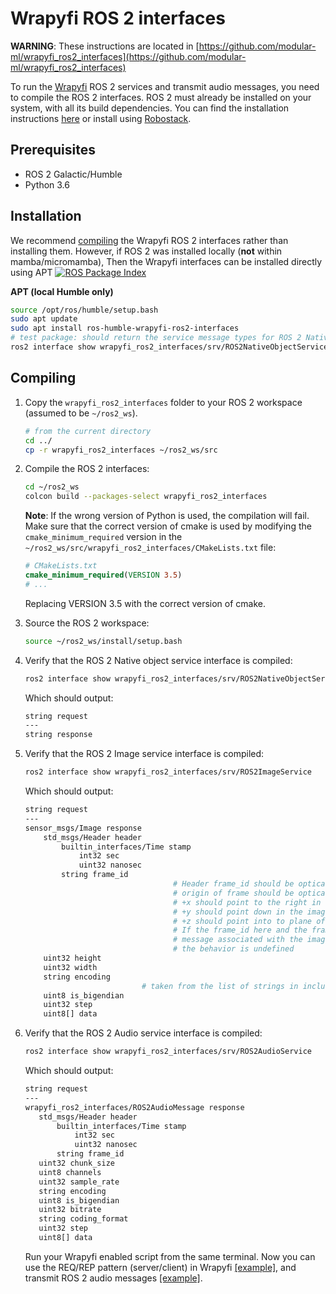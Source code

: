 # Wrapyfi ROS 2 interfaces

**WARNING**: These instructions are located in 
[https://github.com/modular-ml/wrapyfi_ros2_interfaces](https://github.com/modular-ml/wrapyfi_ros2_interfaces)

To run the [Wrapyfi](https://github.com/fabawi/wrapyfi) ROS 2 services and transmit audio messages, you need to compile the ROS 2 interfaces. 
ROS 2 must already be installed on your system, with all its build dependencies. 
You can find the installation instructions [here](https://docs.ros.org/en/humble/Installation.html) 
or install using [Robostack](https://robostack.github.io/GettingStarted.html).

## Prerequisites

- ROS 2 Galactic/Humble
- Python 3.6

## Installation

We recommend [compiling](#compiling) the Wrapyfi ROS 2 interfaces rather than installing them. However, if ROS 2 was installed locally (**not** within mamba/micromamba), 
Then the Wrapyfi interfaces can be installed directly using APT [![ROS Package Index](https://img.shields.io/ros/v/humble/wrapyfi_ros2_interfaces)](https://index.ros.org/p/wrapyfi_ros2_interfaces/#humble)


**APT (local Humble only)** 
```bash
source /opt/ros/humble/setup.bash
sudo apt update
sudo apt install ros-humble-wrapyfi-ros2-interfaces
# test package: should return the service message types for ROS 2 Native objects
ros2 interface show wrapyfi_ros2_interfaces/srv/ROS2NativeObjectService

```

## Compiling

1. Copy the `wrapyfi_ros2_interfaces` folder to your ROS 2 workspace (assumed to be `~/ros2_ws`).

    ```bash
    # from the current directory 
    cd ../
    cp -r wrapyfi_ros2_interfaces ~/ros2_ws/src
    
    ```

2. Compile the ROS 2 interfaces:
    
    ```bash
    cd ~/ros2_ws
    colcon build --packages-select wrapyfi_ros2_interfaces
    
    ```
    
    **Note**: If the wrong version of Python is used, the compilation will fail. Make sure that the correct version of cmake 
    is used by modifying the `cmake_minimum_required` version in the `~/ros2_ws/src/wrapyfi_ros2_interfaces/CMakeLists.txt` file:
    
    ```cmake
    # CMakeLists.txt
    cmake_minimum_required(VERSION 3.5)
    # ...
    ```
    
    Replacing VERSION 3.5 with the correct version of cmake.

3. Source the ROS 2 workspace:

    ```bash
    source ~/ros2_ws/install/setup.bash
    ```

4. Verify that the ROS 2 Native object service interface is compiled:
    
    ```bash
    ros2 interface show wrapyfi_ros2_interfaces/srv/ROS2NativeObjectService
    ```
    
    Which should output:
    
    ```bash
    string request
    ---
    string response
    ```

5. Verify that the ROS 2 Image service interface is compiled:
        
    ```bash
    ros2 interface show wrapyfi_ros2_interfaces/srv/ROS2ImageService
    ```
    
    Which should output:
    
    ```bash
    string request
    ---
    sensor_msgs/Image response
        std_msgs/Header header
            builtin_interfaces/Time stamp
                int32 sec
                uint32 nanosec
            string frame_id
                                     # Header frame_id should be optical frame of camera
                                     # origin of frame should be optical center of cameara
                                     # +x should point to the right in the image
                                     # +y should point down in the image
                                     # +z should point into to plane of the image
                                     # If the frame_id here and the frame_id of the CameraInfo
                                     # message associated with the image conflict
                                     # the behavior is undefined
        uint32 height
        uint32 width
        string encoding
                              # taken from the list of strings in include/sensor_msgs/image_encodings.hpp
        uint8 is_bigendian
        uint32 step
        uint8[] data
    
    ```

6. Verify that the ROS 2 Audio service interface is compiled:
        
    ```bash
    ros2 interface show wrapyfi_ros2_interfaces/srv/ROS2AudioService
    ```
    
    Which should output:
    
    ```bash
   string request
   ---
   wrapyfi_ros2_interfaces/ROS2AudioMessage response
       std_msgs/Header header
           builtin_interfaces/Time stamp
               int32 sec
               uint32 nanosec
           string frame_id
       uint32 chunk_size
       uint8 channels
       uint32 sample_rate
       string encoding
       uint8 is_bigendian
       uint32 bitrate
       string coding_format
       uint32 step
       uint8[] data
    
    ```
   
     Run your Wrapyfi enabled script from the same terminal. Now you can use the REQ/REP pattern (server/client) in Wrapyfi [\[example\]](https://wrapyfi.readthedocs.io/en/latest/examples/examples.communication_patterns.html#module-examples.communication_patterns.request_reply_example), and transmit ROS 2 audio messages [\[example\]](https://wrapyfi.readthedocs.io/en/latest/examples/examples.sensors.html#module-examples.sensors.cam_mic).
     
